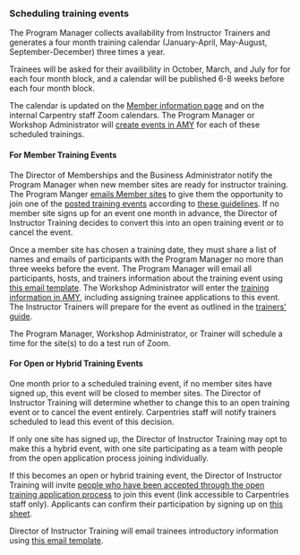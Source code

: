 ### Scheduling training events

The Program Manager collects availability from Instructor Trainers and generates a four month training calendar (January-April, May-August, September-December) three times a year.

Trainees will be asked for their availibility in October, March, and July for for each four month block, and a calendar will be published 6-8 weeks before each four month block.

The calendar is updated on the [Member information page](https://carpentries.github.io/instructor-training/training_calendar/) and on the internal Carpentry staff Zoom calendars. The Program Manager or Workshop Administrator will [create events in AMY](../workshop_administration/amy_manual.html#adding-a-new-event) for each of these scheduled trainings.

#### For Member Training Events

The Director of Memberships and the Business Administrator notify the Program Manager when new member sites are ready for instructor training.  The Program Manger [emails Member sites](email_templates_admin.html#new-member-site-welcome) to give them the opportunity to join one of the [posted training events](https://carpentries.github.io/instructor-training/training_calendar/) according to [these guidelines](http://carpentries.github.io/instructor-training/partners/).  If no member site signs up for an event one month in advance, the Director of Instructor Training decides to convert this into an open training event or to cancel the event.

Once a member site has chosen a training date, they must share a list of names and emails of participants with the Program Manager no more than three weeks before the event.  The Program Manager will email all participants, hosts, and trainers information about the training event using [this email template](email_templates_admin.html#member-training-introductions).  The Workshop Administrator will enter the [training information in AMY](../workshop_administration/amy_manual.html#instructor-training), including assigning trainee applications to this event.  The Instructor Trainers will prepare for the event as outlined in the [trainers' guide](/instructor_training/trainers_guide.html).

The Program Manager, Workshop Administrator, or Trainer will schedule a time for the site(s) to do a test run of Zoom.

#### For Open or Hybrid Training Events

One month prior to a scheduled training event, if no member sites have signed up, this event will be closed to member sites.  The Director of Instructor Training will determine whether to change this to an open training event or to cancel the event entirely.  Carpentries staff will notify trainers scheduled to lead this event of this decision.

If only one site has signed up, the Director of Instructor Training may opt to make this a hybrid event, with one site participating as a team with people from the open application process joining individually.

If this becomes an open or hybrid training event, the Director of Instructor Training will invite [people who have been accepted through the open training application process](https://drive.google.com/drive/u/0/folders/0B2Xc7BrFgkvUc2lKUHBRNXRFOGc) to join this event (link accessible to Carpentries staff only).  Applicants can confirm their participation by signing up on [this sheet](https://docs.google.com/spreadsheets/d/12V0gAApyS7HZbODoGCPcJ7ZuDmVS-1oN7rw0TVXr0Wc/edit#gid=0).

Director of Instructor Training will email trainees introductory information using [this email template](/instructor_training/trainers_guide.html#member-training-introductions).
